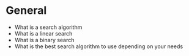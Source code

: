 # General

- What is a search algorithm
- What is a linear search
- What is a binary search
- What is the best search algorithm to use depending on your needs
